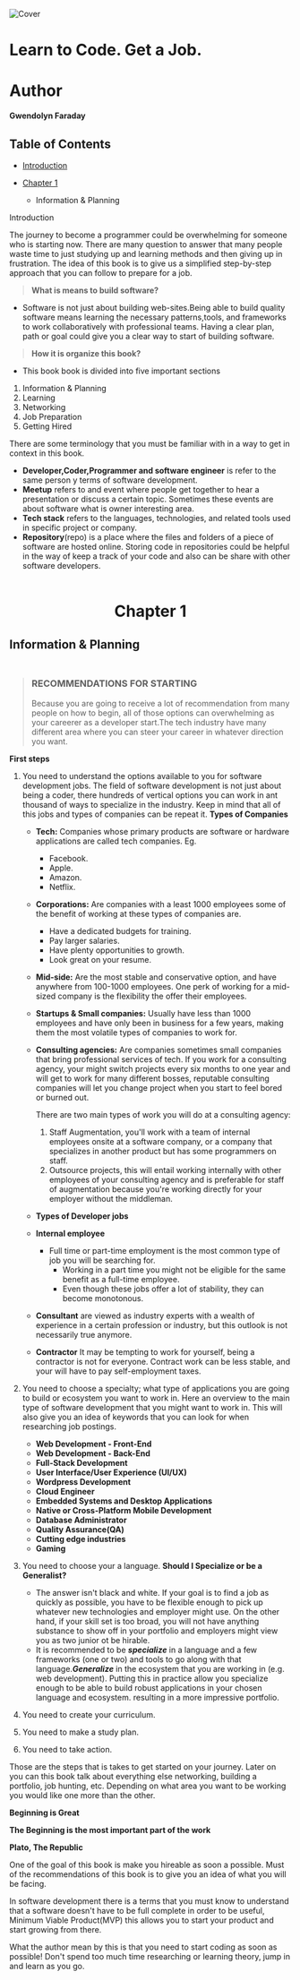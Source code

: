 ![Cover](./assets/cover.jpg)

# Learn to Code. Get a Job.

# Author

**Gwendolyn Faraday**

## Table of Contents

- [Introduction](#introduction)

- [Chapter 1](#chapter1)
  - Information & Planning

Introduction

The journey to become a programmer could be overwhelming for someone who is starting now. There are many question to answer that many people waste time to just studying up and learning methods and then giving up in frustration. The idea of this book is to give us a simplified step-by-step approach that you can follow to prepare for a job.

> **What is means to build software?**

- Software is not just about building web-sites.Being able to build quality software means learning the necessary patterns,tools, and frameworks to work collaboratively with professional teams. Having a clear plan, path or goal could give you a clear way to start of building software.

> **How it is organize this book?**

- This book book is divided into five important sections

1. Information & Planning
2. Learning
3. Networking
4. Job Preparation
5. Getting Hired

There are some terminology that you must be familiar with in a way to get in context in this book.

- **Developer,Coder,Programmer and software engineer** is refer to the same person y terms of software development.
- **Meetup** refers to and event where people get together to hear a presentation or discuss a certain topic. Sometimes these events are about software what is owner interesting area.
- **Tech stack** refers to the languages, technologies, and related tools used in specific project or company.
- **Repository**(repo) is a place where the files and folders of a piece of software are hosted online. Storing code in repositories could be helpful in the way of keep a track of your code and also can be share with other software developers.<br><br>

# <center>**Chapter 1**</center>

## **Information & Planning**<br><br>

> ### **RECOMMENDATIONS FOR STARTING**
>
> Because you are going to receive a lot of recommendation from many people on how to begin, all of those options can overwhelming as your careerer as a developer start.The tech industry have many different area where you can steer your career in whatever direction you want.

**First steps**

1. You need to understand the options available to you for software development jobs.
   The field of software development is not just about being a coder, there hundreds of vertical options you can work in ant thousand of ways to specialize in the industry. Keep in mind that all of this jobs and types of companies can be repeat it.
   **Types of Companies**

   - **Tech:** Companies whose primary products are software or hardware applications are called tech companies. Eg.
     - Facebook.
     - Apple.
     - Amazon.
     - Netflix.
   - **Corporations:** Are companies with a least 1000 employees some of the benefit of working at these types of companies are.
     - Have a dedicated budgets for training.
     - Pay larger salaries.
     - Have plenty opportunities to growth.
     - Look great on your resume.
   - **Mid-side:** Are the most stable and conservative option, and have anywhere from 100-1000 employees. One perk of working for a mid-sized company is the flexibility the offer their employees.
   - **Startups & Small companies:** Usually have less than 1000 employees and have only been in business for a few years, making them the most volatile types of companies to work for.
   - **Consulting agencies:** Are companies sometimes small companies that bring professional services of tech. If you work for a consulting agency, your might switch projects every six months to one year and will get to work for many different bosses, reputable consulting companies will let you change project when you start to feel bored or burned out.

     There are two main types of work you will do at a consulting agency:

     1. Staff Augmentation, you'll work with a team of internal employees onsite at a software company, or a company that specializes in another product but has some programmers on staff.
     2. Outsource projects, this will entail working internally with other employees of your consulting agency and is preferable for staff of augmentation because you're working directly for your employer without the middleman.

   - **Types of Developer jobs**
   - **Internal employee**
     - Full time or part-time employment is the most common type of job you will be searching for.
       - Working in a part time you might not be eligible for the same benefit as a full-time employee.
       - Even though these jobs offer a lot of stability, they can become monotonous.
   - **Consultant** are viewed as industry experts with a wealth of experience in a certain profession or industry, but this outlook is not necessarily true anymore.
   - **Contractor** It may be tempting to work for yourself, being a contractor is not for everyone. Contract work can be less stable, and your will have to pay self-employment taxes.

2. You need to choose a specialty; what type of applications you are going to build or ecosystem you want to work in.
   Here an overview to the main type of software development that you might want to work in. This will also give you an idea of keywords that you can look for when researching job postings.
   - **Web Development - Front-End**
   - **Web Development - Back-End**
   - **Full-Stack Development**
   - **User Interface/User Experience (UI/UX)**
   - **Wordpress Development**
   - **Cloud Engineer**
   - **Embedded Systems and Desktop Applications**
   - **Native or Cross-Platform Mobile Development**
   - **Database Administrator**
   - **Quality Assurance(QA)**
   - **Cutting edge industries**
   - **Gaming**
3. You need to choose your a language.
   **Should I Specialize or be a Generalist?**
   - The answer isn't black and white. If your goal is to find a job as quickly as possible, you have to be flexible enough to pick up whatever new technologies and employer might use. On the other hand, if your skill set is too broad, you will not have anything substance to show off in your portfolio and employers might view you as two junior ot be hirable.
   * It is recommended to be **_specialize_** in a language and a few frameworks (one or two) and tools to go along with that language.**_Generalize_** in the ecosystem that you are working in (e.g. web development). Putting this in practice allow you specialize enough to be able to build robust applications in your chosen language and ecosystem. resulting in a more impressive portfolio.
4. You need to create your curriculum.
5. You need to make a study plan.
6. You need to take action.

Those are the steps that is takes to get started on your journey. Later on you can this book talk about everything else networking, building a portfolio, job hunting, etc. Depending on what area you want to be working you would like one more than the other.

**Beginning is Great**

**The Beginning is the most important part of the work**

**Plato, The Republic**

One of the goal of this book is make you hireable as soon a possible. Must of the recommendations of this book is to give you an idea of what you will be facing.

In software development there is a terms that you must know to understand that a software doesn't have to be full complete in order to be useful, Minimum Viable Product(MVP) this allows you to start your product and start growing from there.

What the author mean by this is that you need to start coding as soon as possible! Don't spend too much time researching or learning theory, jump in and learn as you go.
